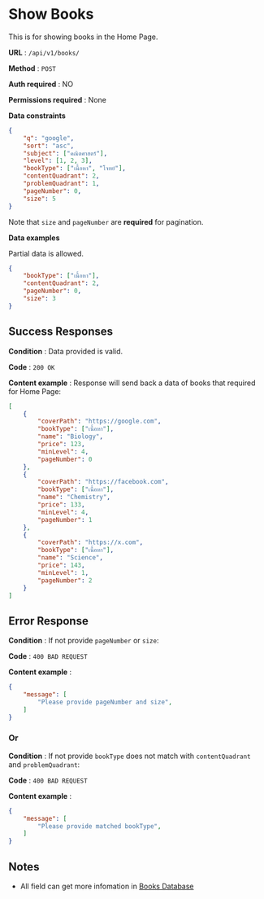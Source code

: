 # Show Books

This is for showing books in the Home Page.

**URL** : `/api/v1/books/`

**Method** : `POST`

**Auth required** : NO

**Permissions required** : None

**Data constraints**

```json
{
    "q": "google",
    "sort": "asc",
    "subject": ["คณิตศาสตร์"],
    "level": [1, 2, 3],
    "bookType": ["เนื้อหา", "โจทย์"],
    "contentQuadrant": 2,
    "problemQuadrant": 1,
    "pageNumber": 0,
    "size": 5
}
```

Note that `size` and `pageNumber` are **required** for pagination.

**Data examples**

Partial data is allowed.

```json
{
    "bookType": ["เนื้อหา"],
    "contentQuadrant": 2,
    "pageNumber": 0,
    "size": 3
}
```

## Success Responses

**Condition** : Data provided is valid.

**Code** : `200 OK`

**Content example** : Response will send back a data of books that required for Home Page:

```json
[
    {
        "coverPath": "https://google.com",
        "bookType": ["เนื้อหา"],
        "name": "Biology",
        "price": 123,
        "minLevel": 4,
        "pageNumber": 0
    },
    {
        "coverPath": "https://facebook.com",
        "bookType": ["เนื้อหา"],
        "name": "Chemistry",
        "price": 133,
        "minLevel": 4,
        "pageNumber": 1
    },
    {
        "coverPath": "https://x.com",
        "bookType": ["เนื้อหา"],
        "name": "Science",
        "price": 143,
        "minLevel": 1,
        "pageNumber": 2
    }
]
```

## Error Response

**Condition** : If not provide `pageNumber` or `size`:

**Code** : `400 BAD REQUEST`

**Content example** :

```json
{
    "message": [
        "Please provide pageNumber and size",
    ]
}
```
### Or

**Condition** : If not provide `bookType` does not match with `contentQuadrant` and `problemQuadrant`:

**Code** : `400 BAD REQUEST`

**Content example** :

```json
{
    "message": [
        "Please provide matched bookType",
    ]
}
```

## Notes

* All field can get more infomation in [Books Database](../../../database/README.md)

